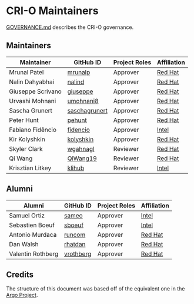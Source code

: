 # CRI-O Maintainers

[GOVERNANCE.md](https://github.com/cri-o/cri-o/blob/main/GOVERNANCE.md)
describes the CRI-O governance.

## Maintainers

| Maintainer        | GitHub ID                                         | Project Roles | Affiliation                               |
| ----------------- | ------------------------------------------------- | ------------- | ----------------------------------------- |
| Mrunal Patel      | [mrunalp](https://github.com/mrunalp)             | Approver      | [Red Hat](https://www.github.com/redhat/) |
| Nalin Dahyabhai   | [nalind](https://github.com/nalind)               | Approver      | [Red Hat](https://www.github.com/redhat/) |
| Giuseppe Scrivano | [giuseppe](https://github.com/giuseppe)           | Approver      | [Red Hat](https://www.github.com/redhat/) |
| Urvashi Mohnani   | [umohnani8](https://github.com/umohnani8)         | Approver      | [Red Hat](https://www.github.com/redhat/) |
| Sascha Grunert    | [saschagrunert](https://github.com/saschagrunert) | Approver      | [Red Hat](https://www.github.com/redhat/) |
| Peter Hunt        | [pehunt](https://github.com/pehunt)               | Approver      | [Red Hat](https://www.github.com/redhat/) |
| Fabiano Fidêncio  | [fidencio](https://github.com/fidencio)           | Approver      | [Intel](https://github.com/intel)         |
| Kir Kolyshkin     | [kolyshkin](https://github.com/kolyshkin)         | Approver      | [Red Hat](https://www.github.com/redhat/) |
| Skyler Clark      | [wgahnagl](https://github.com/wgahnagl)           | Reviewer      | [Red Hat](https://www.github.com/redhat/) |
| Qi Wang           | [QiWang19](https://github.com/QiWang19)           | Reviewer      | [Red Hat](https://www.github.com/redhat/) |
| Krisztian Litkey  | [klihub](https://github.com/klihub)               | Reviewer      | [Intel](https://github.com/intel)         |

## Alumni

| Alumni            | GitHub ID                                 | Project Roles | Affiliation                               |
| ----------------- | ----------------------------------------- | ------------- | ----------------------------------------- |
| Samuel Ortiz      | [sameo](https://github.com/sameo)         | Approver      | [Intel](https://www.github.com/intel/)    |
| Sebastien Boeuf   | [sboeuf](https://github.com/sboeuf)       | Approver      | [Intel](https://www.github.com/intel/)    |
| Antonio Murdaca   | [runcom](https://github.com/runcom)       | Approver      | [Red Hat](https://www.github.com/redhat/) |
| Dan Walsh         | [rhatdan](https://github.com/rhatdan)     | Approver      | [Red Hat](https://github.com/redhat)      |
| Valentin Rothberg | [vrothberg](https://github.com/vrothberg) | Approver      | [Red Hat](https://github.com/redhat)      |

## Credits

The structure of this document was based off of the equivalent one in the [Argo Project](https://github.com/argoproj/argoproj/blob/master/MAINTAINERS.md).
